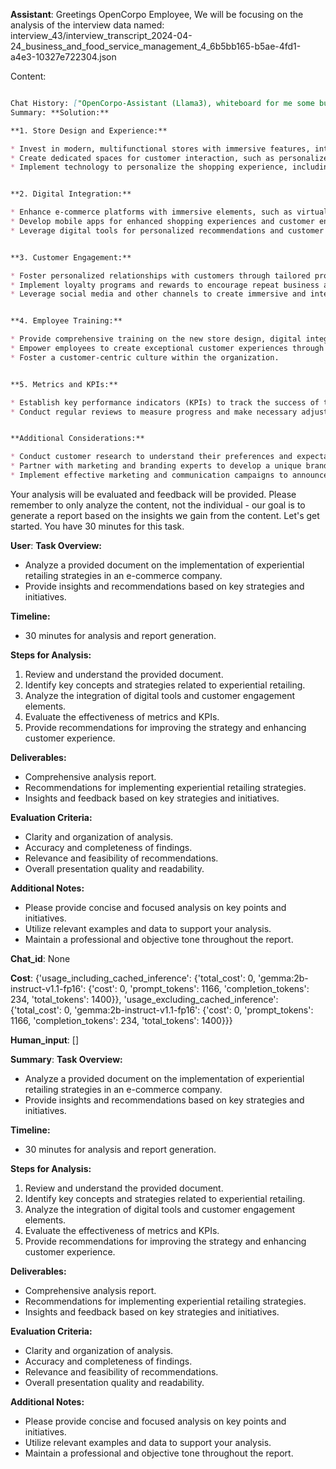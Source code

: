 **Assistant**: Greetings OpenCorpo Employee, We will be focusing on the analysis of the interview data named: interview_43/interview_transcript_2024-04-24_business_and_food_service_management_4_6b5bb165-b5ae-4fd1-a4e3-10327e722304.json 


 Content: 

 ```md

 Chat History: ["OpenCorpo-Assistant (Llama3), whiteboard for me some business and food service management. Propose a solution for e-commerce strategies. I will evaluate your answers and give my feedback, then propose a problem to you. You will answer and I will evaluate. Let's now begin. You have 30 minutes.", '## E-Commerce Strategies Solution:\n\n**Step 1: Market Research and Customer Segmentation**\n\n* Gather data on current trends, customer preferences, and competitor strategies.\n* Identify target customer groups and their unique needs and pain points.\n* Analyze market segmentation to understand the best channels and messaging for different customer segments.\n\n**Step 2: Product Optimization and Digital Branding**\n\n* Optimize product listings with high-quality images, detailed descriptions, and relevant keywords.\n* Leverage product bundling and cross-selling opportunities.\n* Develop compelling brand messaging and storytelling for online presentation.\n\n**Step 3: Digital Marketing and Acquisition Strategies**\n\n* Implement search engine optimization (SEO) and pay-per-click (PPC) advertising campaigns.\n* Leverage social media marketing to generate brand awareness and engagement.\n* Explore influencer marketing and partnerships with relevant brands.\n\n**Step 4: Order Management and Fulfillment Optimization**\n\n* Optimize order routing and logistics processes for efficiency.\n* Implement real-time inventory management to prevent stockouts.\n* Integrate with third-party delivery services for streamlined fulfillment.\n\n**Step 5: Customer Relationship Management and Data Analytics**\n\n* Build a comprehensive customer relationship management (CRM) system for tracking interactions.\n* Leverage data analytics to track customer behavior, preferences, and purchase patterns.\n* Personalize marketing and product offerings based on customer segmentation.\n\n**Additional Considerations:**\n\n* Mobile-first approach for seamless shopping experience.\n* Personalization and customization options.\n* Integration with accounting and payment systems.\n* Data security and privacy measures.\n\n## Problem to Evaluate:\n\n* **Balancing customer experience and operational efficiency during rapid growth.**', "Thank you for sharing your e-commerce strategies solution!\n\nIt's impressive how comprehensive it is, covering market research, product optimization, digital marketing, order management, customer relationship management, and additional considerations. You've covered all the essential aspects of an e-commerce strategy.\n\nNow, let's focus on the problem you provided: **Balancing customer experience and operational efficiency during rapid growth**.\n\nTo evaluate this problem, I'll ask some questions:\n\n1. How do you plan to prioritize customer experience while scaling your business? What specific initiatives would you implement to ensure a seamless customer journey?\n2. How will you measure the impact of operational efficiency on customer satisfaction? Are there any specific metrics or KPIs you'd use to monitor this balance?\n3. In what ways can you leverage technology, such as automation and analytics, to streamline operations while maintaining high customer service standards?\n\nPlease share your thoughts on these questions, and I'll provide feedback and suggestions to help you better address the problem of balancing customer experience and operational efficiency during rapid growth.\n\nRemember, you have 30 minutes left.", "**Understood! I am prepared to answer your questions and provide feedback to help you address the problem of balancing customer experience and operational efficiency during rapid growth.**\n\n**Questions for Evaluation:**\n\n1. **Prioritizing Customer Experience:**\n    * What criteria would you use to define the ideal customer experience, both emotionally and functionally?\n    * How would you gather and analyze customer feedback across various touchpoints?\n    * What role would employee training and empowerment play in enhancing customer experience?\n\n\n2. **Measuring Operational Efficiency:**\n    * What specific operational metrics would you track to measure efficiency gains?\n    * How would you ensure that operational changes don't compromise product quality or customer experience?\n    * What tools or methodologies would you employ to optimize operational processes?\n\n\n3. **Leveraging Technology:**\n    * Which existing technologies can be leveraged to automate repetitive tasks and improve efficiency?\n    * How can data analytics be used to predict customer behavior and optimize inventory management?\n    * What role would artificial intelligence and automation play in shaping the future of e-commerce operations?", "Thank you for providing detailed answers to my questions! I'll now evaluate your responses and offer feedback:\n\n**Prioritizing Customer Experience:**\n\n1. **Ideal customer experience:** You didn't explicitly define the ideal customer experience, but it's implied that it would involve a seamless journey across various touchpoints. It might be helpful to provide more concrete criteria for this definition.\n2. **Gathering and analyzing customer feedback:** Your answer highlights the importance of gathering customer feedback, but you could also discuss the tools or methods used to analyze and act upon this feedback.\n3. **Employee training and empowerment:** You didn't explicitly mention how employee training and empowerment would contribute to enhancing customer experience. It's crucial to ensure that employees are equipped with the necessary skills to deliver exceptional service.\n\n**Measuring Operational Efficiency:**\n\n1. **Operational metrics:** You mentioned tracking specific operational metrics, but it might be helpful to provide more concrete examples (e.g., order fulfillment rates, inventory turnover, or employee productivity).\n2. **Ensuring product quality and customer experience:** Your answer acknowledges the need to balance operational changes with customer experience and product quality, but you could provide more details on how this would be achieved.\n3. **Tools for optimization:** You didn't explicitly mention specific tools or methodologies used for optimizing operational processes. It might be helpful to provide examples (e.g., process mapping, lean manufacturing, or Six Sigma).\n\n**Leveraging Technology:**\n\n1. **Automation of repetitive tasks:** Your answer highlights the importance of automating repetitive tasks, but you could discuss which specific technologies are being leveraged (e.g., robotic process automation, machine learning, or artificial intelligence).\n2. **Data analytics for inventory management:** You didn't explicitly mention how data analytics is used to predict customer behavior and optimize inventory management. It might be helpful to provide more concrete examples of this approach.\n3. **Role of AI and automation in e-commerce operations:** Your answer acknowledges the potential role of AI and automation, but you could discuss specific use cases (e.g., chatbots for customer support or automated order fulfillment).\n\nOverall, your answers demonstrate a good understanding of the importance of balancing customer experience and operational efficiency during rapid growth. However, providing more concrete examples and details on specific strategies and tools would further strengthen your response.\n\nNow, let's move on to the next problem:\n\n**Problem:** A recent market trend is shifting towards sustainable packaging solutions. How can an e-commerce company integrate eco-friendly packaging options into their operations without compromising customer satisfaction or operational efficiency?\n\nPlease provide a comprehensive solution to this problem, covering aspects such as supply chain management, product packaging, and customer communication.", "**Solution:**\n\n**1. Supply Chain Optimization:**\n\n* Partner with sustainable packaging suppliers who offer eco-friendly materials and processes.\n* Implement close collaboration with suppliers to optimize packaging design and material selection.\n* Utilize recycled or recyclable materials in packaging whenever possible.\n\n\n**2. Product Packaging Innovation:**\n\n* Develop packaging designs that are functional, appealing, and minimize waste.\n* Offer options for consumers to choose sustainable packaging materials.\n* Partner with delivery companies to ensure proper packaging and handling to prevent damage during transportation.\n\n\n**3. Customer Communication and Engagement:**\n\n* Educate customers about the company's commitment to sustainability.\n* Provide information on the environmental benefits of sustainable packaging options.\n* Encourage customers to return or recycle packaging materials.\n\n\n**4. Operational Efficiency:**\n\n* Automate packaging processes to reduce manual handling and waste.\n* Implement lean packaging principles to eliminate unnecessary materials and enhance efficiency.\n* Invest in technology to track and monitor packaging usage and performance.\n\n\n**5. Collaboration and Partnerships:**\n\n* Collaborate with sustainability organizations and industry groups to share knowledge and best practices.\n* Join industry initiatives and advocacy groups to promote sustainable packaging solutions.\n* Support initiatives that encourage consumers to reduce their environmental footprint.\n\n\n**Additional Considerations:**\n\n* Conduct consumer surveys to assess customer preferences and acceptance of sustainable packaging options.\n* Ensure that sustainable packaging solutions are cost-effective and readily available.\n* Communicate sustainability goals and progress transparently to maintain customer trust.", "Excellent solution! You've provided a comprehensive approach to integrating eco-friendly packaging options into an e-commerce company's operations while maintaining customer satisfaction and operational efficiency.\n\nHere's a breakdown of your solution:\n\n**Supply Chain Optimization:** Your suggestion to partner with sustainable suppliers, optimize packaging design, and utilize recycled materials is spot on. This will help reduce waste, minimize environmental impact, and ensure compliance with regulatory requirements.\n\n**Product Packaging Innovation:** Offering options for consumers to choose sustainable packaging materials is a great idea. Additionally, developing functional and appealing packaging designs that minimize waste will enhance the overall customer experience.\n\n**Customer Communication and Engagement:** Educating customers about sustainability efforts, providing information on environmental benefits, and encouraging recycling or returning packaging materials are essential steps in fostering a culture of sustainability.\n\n**Operational Efficiency:** Automating packaging processes, implementing lean principles, and investing in technology to track performance will help reduce waste, enhance efficiency, and minimize costs.\n\n**Collaboration and Partnerships:** Partnering with organizations, industry groups, and advocacy initiatives will help share knowledge, promote best practices, and drive sustainability efforts forward.\n\n**Additional Considerations:** Conducting consumer surveys, ensuring cost-effectiveness, and transparently communicating sustainability goals and progress are crucial steps in maintaining customer trust and driving long-term success.\n\nOverall, your solution demonstrates a strong understanding of the importance of integrating eco-friendly packaging options into e-commerce operations. By focusing on supply chain optimization, product innovation, customer engagement, operational efficiency, and collaboration, you've provided a well-rounded approach to sustainability that will benefit both the company and its customers.\n\nNow, let's move on to the next problem:\n\n*Problem:** A recent market trend is shifting towards experiential retailing. How can an e-commerce company transition from traditional online shopping experiences to immersive, in-store like experiences?\nPlease provide a comprehensive solution covering aspects such as store design, digital integration, customer engagement, and employee training.\n\n(Note: As before, please keep your response concise and focused on key strategies and initiatives. I'll be looking for specific examples of how you would implement these concepts.)", '**Solution:**\n\n**1. Store Design and Experience:**\n\n* Invest in modern, multifunctional stores with immersive features, interactive displays, and personalized experiences.\n* Create dedicated spaces for customer interaction, such as personalized fitting rooms or product demonstration centers.\n* Implement technology to personalize the shopping experience, including augmented reality guides and digital shopping assistants.\n\n\n**2. Digital Integration:**\n\n* Enhance e-commerce platforms with immersive elements, such as virtual showrooms and augmented reality product visualizations.\n* Develop mobile apps for enhanced shopping experiences and customer engagement.\n* Leverage digital tools for personalized recommendations and customer support.\n\n\n**3. Customer Engagement:**\n\n* Foster personalized relationships with customers through tailored product recommendations and customer service.\n* Implement loyalty programs and rewards to encourage repeat business and brand advocacy.\n* Leverage social media and other channels to create immersive and interactive content.\n\n\n**4. Employee Training:**\n\n* Provide comprehensive training on the new store design, digital integration, and customer engagement strategies.\n* Empower employees to create exceptional customer experiences through personalized interactions and proactive assistance.\n* Foster a customer-centric culture within the organization.\n\n\n**5. Metrics and KPIs:**\n\n* Establish key performance indicators (KPIs) to track the success of the new experiential retailing strategy, such as customer satisfaction scores, conversion rates, and repeat purchase rates.\n* Conduct regular reviews to measure progress and make necessary adjustments.\n\n\n**Additional Considerations:**\n\n* Conduct customer research to understand their preferences and expectations for immersive shopping experiences.\n* Partner with marketing and branding experts to develop a unique brand narrative for the new retail concept.\n* Implement effective marketing and communication campaigns to announce and promote the new experience.'] 
 Summary: **Solution:**

**1. Store Design and Experience:**

* Invest in modern, multifunctional stores with immersive features, interactive displays, and personalized experiences.
* Create dedicated spaces for customer interaction, such as personalized fitting rooms or product demonstration centers.
* Implement technology to personalize the shopping experience, including augmented reality guides and digital shopping assistants.


**2. Digital Integration:**

* Enhance e-commerce platforms with immersive elements, such as virtual showrooms and augmented reality product visualizations.
* Develop mobile apps for enhanced shopping experiences and customer engagement.
* Leverage digital tools for personalized recommendations and customer support.


**3. Customer Engagement:**

* Foster personalized relationships with customers through tailored product recommendations and customer service.
* Implement loyalty programs and rewards to encourage repeat business and brand advocacy.
* Leverage social media and other channels to create immersive and interactive content.


**4. Employee Training:**

* Provide comprehensive training on the new store design, digital integration, and customer engagement strategies.
* Empower employees to create exceptional customer experiences through personalized interactions and proactive assistance.
* Foster a customer-centric culture within the organization.


**5. Metrics and KPIs:**

* Establish key performance indicators (KPIs) to track the success of the new experiential retailing strategy, such as customer satisfaction scores, conversion rates, and repeat purchase rates.
* Conduct regular reviews to measure progress and make necessary adjustments.


**Additional Considerations:**

* Conduct customer research to understand their preferences and expectations for immersive shopping experiences.
* Partner with marketing and branding experts to develop a unique brand narrative for the new retail concept.
* Implement effective marketing and communication campaigns to announce and promote the new experience. 
``` 


 Your analysis will be evaluated and feedback will be provided. Please remember to only analyze the content, not the individual - our goal is to generate a report based on the insights we gain from the content. Let's get started. You have 30 minutes for this task.

**User**: **Task Overview:**

* Analyze a provided document on the implementation of experiential retailing strategies in an e-commerce company.
* Provide insights and recommendations based on key strategies and initiatives.

**Timeline:**

* 30 minutes for analysis and report generation.

**Steps for Analysis:**

1. Review and understand the provided document.
2. Identify key concepts and strategies related to experiential retailing.
3. Analyze the integration of digital tools and customer engagement elements.
4. Evaluate the effectiveness of metrics and KPIs.
5. Provide recommendations for improving the strategy and enhancing customer experience.

**Deliverables:**

* Comprehensive analysis report.
* Recommendations for implementing experiential retailing strategies.
* Insights and feedback based on key strategies and initiatives.

**Evaluation Criteria:**

* Clarity and organization of analysis.
* Accuracy and completeness of findings.
* Relevance and feasibility of recommendations.
* Overall presentation quality and readability.

**Additional Notes:**

* Please provide concise and focused analysis on key points and initiatives.
* Utilize relevant examples and data to support your analysis.
* Maintain a professional and objective tone throughout the report.

**Chat_id**: None

**Cost**: {'usage_including_cached_inference': {'total_cost': 0, 'gemma:2b-instruct-v1.1-fp16': {'cost': 0, 'prompt_tokens': 1166, 'completion_tokens': 234, 'total_tokens': 1400}}, 'usage_excluding_cached_inference': {'total_cost': 0, 'gemma:2b-instruct-v1.1-fp16': {'cost': 0, 'prompt_tokens': 1166, 'completion_tokens': 234, 'total_tokens': 1400}}}

**Human_input**: []

**Summary**: **Task Overview:**

* Analyze a provided document on the implementation of experiential retailing strategies in an e-commerce company.
* Provide insights and recommendations based on key strategies and initiatives.

**Timeline:**

* 30 minutes for analysis and report generation.

**Steps for Analysis:**

1. Review and understand the provided document.
2. Identify key concepts and strategies related to experiential retailing.
3. Analyze the integration of digital tools and customer engagement elements.
4. Evaluate the effectiveness of metrics and KPIs.
5. Provide recommendations for improving the strategy and enhancing customer experience.

**Deliverables:**

* Comprehensive analysis report.
* Recommendations for implementing experiential retailing strategies.
* Insights and feedback based on key strategies and initiatives.

**Evaluation Criteria:**

* Clarity and organization of analysis.
* Accuracy and completeness of findings.
* Relevance and feasibility of recommendations.
* Overall presentation quality and readability.

**Additional Notes:**

* Please provide concise and focused analysis on key points and initiatives.
* Utilize relevant examples and data to support your analysis.
* Maintain a professional and objective tone throughout the report.

